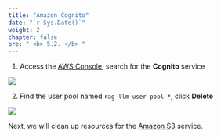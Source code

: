 ```yaml
---
title: "Amazon Cognito"
date: "`r Sys.Date()`"
weight: 2
chapter: false
pre: " <b> 5.2. </b> "
---
```


1. Access the [AWS Console](https://console.aws.amazon.com/console), search for the **Cognito** service

![](/images/5.cleanup/0001-cognito.png)

2. Find the user pool named `rag-llm-user-pool-*`, click **Delete**

![](/images/5.cleanup/0002-cognito.png)

Next, we will clean up resources for the [Amazon S3](5-cleanup/5.3-s3/) service.
